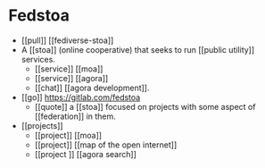 # Fedstoa

- [[pull]] [[fediverse-stoa]]
- A [[stoa]] (online cooperative) that seeks to run [[public utility]] services.
  - [[service]] [[moa]]
  - [[service]] [[agora]]
  - [[chat]] [[agora development]].
- [[go]] https://gitlab.com/fedstoa
  - [[quote]] a [[stoa]] focused on projects with some aspect of [[federation]] in them.
- [[projects]]
  - [[project]] [[moa]]
  - [[project]] [[map of the open internet]]
  - [[project ]] [[agora search]]




